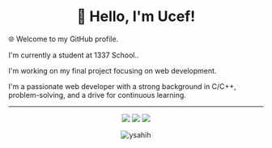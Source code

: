 <h1 align="center">👋 Hello, I'm Ucef!</h1>

🌐 Welcome to my GitHub profile. 

I'm currently a student at 1337 School..

I'm working on my final project focusing on web development.

I'm a passionate web developer with a strong background in C/C++, problem-solving, and a drive for continuous learning.

---
<p align="center">
    <a href="https://www.linkedin.com/in/youssef-sahih/"><img src="https://img.shields.io/badge/linkedin-%230177B5?style=flat&logo=linkedin&logoColor=white"/></a>
    <a href="https://www.instagram.com/uc3f.02/"><img src="https://img.shields.io/badge/instagram-%23E4415F?style=flat&logo=instagram&logoColor=white"/></a>
    <a href="https://twitter.com/uc3f02"><img src="https://img.shields.io/badge/twitter-%231FA1F1?style=flat&logo=twitter&logoColor=white"/></a>
  </p>
  
   <p align="center"> <img src="https://github-readme-stats.vercel.app/api/top-langs/?username=ysahih&layout=compact&theme=radical" alt="ysahih" /> </p><br/>

